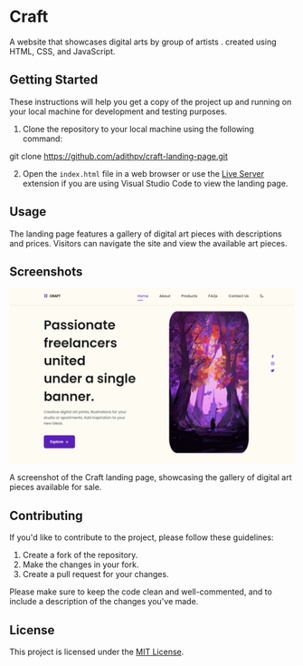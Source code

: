 # Craft

A website that showcases  digital arts by group of artists . created using HTML, CSS, and JavaScript.

## Getting Started

These instructions will help you get a copy of the project up and running on your local machine for development and testing purposes.

1. Clone the repository to your local machine using the following command:

git clone https://github.com/adithpv/craft-landing-page.git

2. Open the `index.html` file in a web browser or use the [Live Server](https://marketplace.visualstudio.com/items?itemName=ritwickdey.LiveServer) extension if you are using Visual Studio Code to view the landing page.

## Usage

The landing page features a gallery of digital art pieces with descriptions and prices. Visitors can navigate the site and view the available art pieces.

## Screenshots

![Screenshot of Craft](assets/screenshot/craft-screenshot.png)

A screenshot of the Craft landing page, showcasing the gallery of digital art pieces available for sale.


## Contributing

If you'd like to contribute to the project, please follow these guidelines:

1. Create a fork of the repository.
2. Make the changes in your fork.
3. Create a pull request for your changes.

Please make sure to keep the code clean and well-commented, and to include a description of the changes you've made.

## License

This project is licensed under the [MIT License](https://opensource.org/licenses/MIT).


